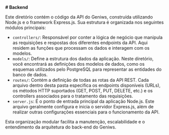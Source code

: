 **# Backend**

Este diretório contém o código da API do Geniws, construída utilizando Node.js e o framework Express.js. Sua estrutura é organizada nos seguintes módulos principais:

- `controllers/`: Responsável por conter a lógica de negócio que manipula as requisições e respostas dos diferentes endpoints da API. Aqui residem as funções que processam os dados e interagem com os modelos.
- `models/`: Define a estrutura dos dados da aplicação. Neste diretório, você encontrará as definições dos modelos de dados, como os esquemas utilizados pelo PostgreSQL para representar as entidades do banco de dados.
- `routes/`: Contém a definição de todas as rotas da API REST. Cada arquivo dentro desta pasta especifica os endpoints disponíveis (URLs), os métodos HTTP suportados (GET, POST, PUT, DELETE, etc.) e os controllers associados para o tratamento das requisições.
- `server.js`: É o ponto de entrada principal da aplicação Node.js. Este arquivo geralmente configura e inicia o servidor Express.js, além de realizar outras configurações essenciais para o funcionamento da API.

Esta organização modular facilita a manutenção, escalabilidade e o entendimento da arquitetura do back-end do Geniws.
